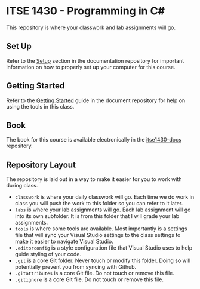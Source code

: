 # ITSE 1430 - Programming in C#

This repository is where your classwork and lab assignments will go.

## Set Up

Refer to the [Setup](https://github.com/michaeltccd/itse1430-docs/blob/main/setup) section in the documentation repository for important information on how to properly set up your computer for this course.

## Getting Started

Refer to the [Getting Started](https://github.com/michaeltccd/itse1430-docs/blob/main/gettingstarted) guide in the document repository for help on using the tools in this class.

## Book

The book for this course is available electronically in the [itse1430-docs](https://github.com/michaeltccd/itse1430-docs) repository.

## Repository Layout

The repository is laid out in a way to make it easier for you to work with during class.

- `classwork` is where your daily classwork will go. Each time we do work in class you will push the work to this folder so you can refer to it later.
- `labs` is where your lab assignments will go. Each lab assignment will go into its own subfolder. It is from this folder that I will grade your lab assignments.
- `tools` is where some tools are available. Most importantly is a settings file that will sync your Visual Studio settings to the class settings to make it easier to navigate Visual Studio.
- `.editorconfig` is a style configuration file that Visual Studio uses to help guide styling of your code.
- `.git` is a core Git folder. Never touch or modify this folder. Doing so will potentially prevent you from syncing with Github.
- `.gitattributes` is a core Git file. Do not touch or remove this file.
- `.gitignore` is a core Git file. Do not touch or remove this file.
